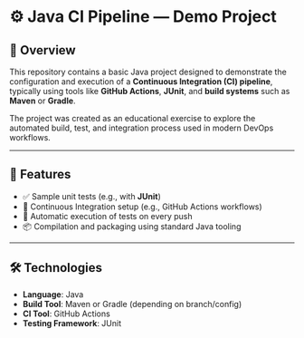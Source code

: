 # ⚙️ Java CI Pipeline — Demo Project

## 📘 Overview

This repository contains a basic Java project designed to demonstrate the configuration and execution of a **Continuous Integration (CI) pipeline**, typically using tools like **GitHub Actions**, **JUnit**, and **build systems** such as **Maven** or **Gradle**.

The project was created as an educational exercise to explore the automated build, test, and integration process used in modern DevOps workflows.

---

## 🧪 Features

- ✅ Sample unit tests (e.g., with **JUnit**)
- 🔄 Continuous Integration setup (e.g., GitHub Actions workflows)
- 🔔 Automatic execution of tests on every push
- 📦 Compilation and packaging using standard Java tooling

---

## 🛠️ Technologies

- **Language**: Java
- **Build Tool**: Maven or Gradle (depending on branch/config)
- **CI Tool**: GitHub Actions
- **Testing Framework**: JUnit
